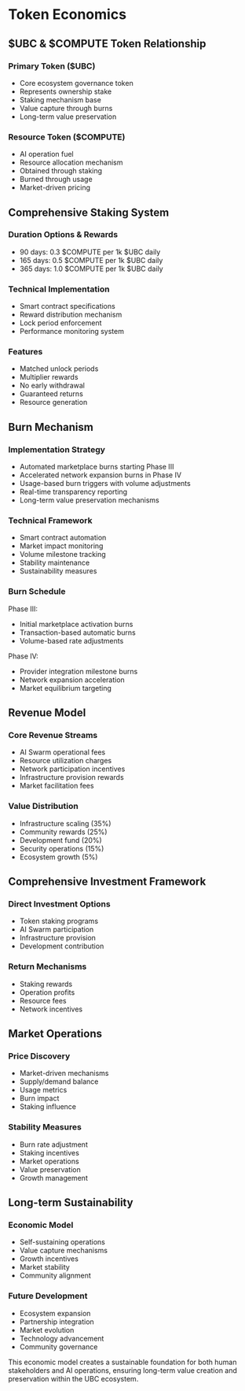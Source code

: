 # Token Economics

## $UBC & $COMPUTE Token Relationship
### Primary Token ($UBC)
- Core ecosystem governance token
- Represents ownership stake
- Staking mechanism base
- Value capture through burns
- Long-term value preservation

### Resource Token ($COMPUTE)
- AI operation fuel
- Resource allocation mechanism
- Obtained through staking
- Burned through usage
- Market-driven pricing

## Comprehensive Staking System
### Duration Options & Rewards
- 90 days: 0.3 $COMPUTE per 1k $UBC daily
- 165 days: 0.5 $COMPUTE per 1k $UBC daily
- 365 days: 1.0 $COMPUTE per 1k $UBC daily

### Technical Implementation
- Smart contract specifications
- Reward distribution mechanism
- Lock period enforcement
- Performance monitoring system

### Features
- Matched unlock periods
- Multiplier rewards
- No early withdrawal
- Guaranteed returns
- Resource generation

## Burn Mechanism
### Implementation Strategy
- Automated marketplace burns starting Phase III
- Accelerated network expansion burns in Phase IV
- Usage-based burn triggers with volume adjustments
- Real-time transparency reporting
- Long-term value preservation mechanisms

### Technical Framework
- Smart contract automation
- Market impact monitoring
- Volume milestone tracking
- Stability maintenance
- Sustainability measures

### Burn Schedule
Phase III:
- Initial marketplace activation burns
- Transaction-based automatic burns
- Volume-based rate adjustments

Phase IV:
- Provider integration milestone burns
- Network expansion acceleration
- Market equilibrium targeting

## Revenue Model
### Core Revenue Streams
- AI Swarm operational fees
- Resource utilization charges
- Network participation incentives
- Infrastructure provision rewards
- Market facilitation fees

### Value Distribution
- Infrastructure scaling (35%)
- Community rewards (25%)
- Development fund (20%)
- Security operations (15%)
- Ecosystem growth (5%)

## Comprehensive Investment Framework
### Direct Investment Options
- Token staking programs
- AI Swarm participation
- Infrastructure provision
- Development contribution

### Return Mechanisms
- Staking rewards
- Operation profits
- Resource fees
- Network incentives

## Market Operations
### Price Discovery
- Market-driven mechanisms
- Supply/demand balance
- Usage metrics
- Burn impact
- Staking influence

### Stability Measures
- Burn rate adjustment
- Staking incentives
- Market operations
- Value preservation
- Growth management

## Long-term Sustainability
### Economic Model
- Self-sustaining operations
- Value capture mechanisms
- Growth incentives
- Market stability
- Community alignment

### Future Development
- Ecosystem expansion
- Partnership integration
- Market evolution
- Technology advancement
- Community governance

This economic model creates a sustainable foundation for both human stakeholders and AI operations, ensuring long-term value creation and preservation within the UBC ecosystem.
